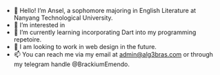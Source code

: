 - 👋 Hello! I’m Ansel, a sophomore majoring in English Literature at Nanyang Technological University.
- 👀 I’m interested in
- 🌱 I’m currently learning incorporating Dart into my programming repetoire.
- 💞️ I am looking to work in web design in the future.
- 📫 You can reach me via my email at admin@alg3bras.com or through my telegram handle @BrackiumEmendo.

<!---

--->
